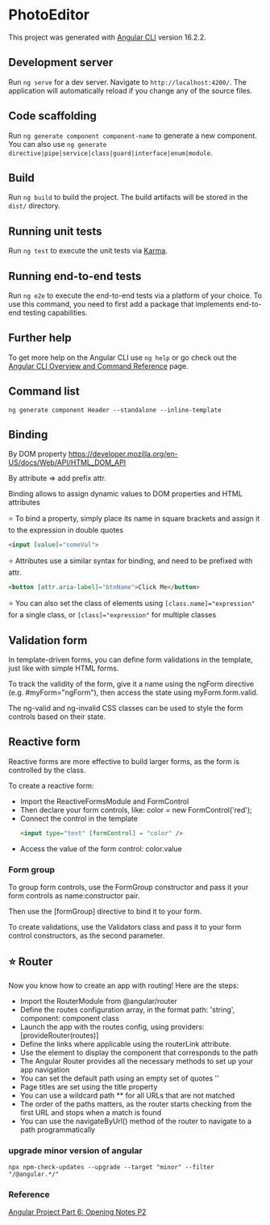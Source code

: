 # PhotoEditor

This project was generated with [Angular CLI](https://github.com/angular/angular-cli) version 16.2.2.

## Development server

Run `ng serve` for a dev server. Navigate to `http://localhost:4200/`. The application will automatically reload if you change any of the source files.

## Code scaffolding

Run `ng generate component component-name` to generate a new component. You can also use `ng generate directive|pipe|service|class|guard|interface|enum|module`.

## Build

Run `ng build` to build the project. The build artifacts will be stored in the `dist/` directory.

## Running unit tests

Run `ng test` to execute the unit tests via [Karma](https://karma-runner.github.io).

## Running end-to-end tests

Run `ng e2e` to execute the end-to-end tests via a platform of your choice. To use this command, you need to first add a package that implements end-to-end testing capabilities.

## Further help

To get more help on the Angular CLI use `ng help` or go check out the [Angular CLI Overview and Command Reference](https://angular.io/cli) page.

## Command list
```shell
ng generate component Header --standalone --inline-template

```
## Binding

By DOM property
<https://developer.mozilla.org/en-US/docs/Web/API/HTML_DOM_API>

By attribute => add prefix attr.

 Binding allows to assign dynamic values to DOM properties and HTML attributes

⭐ To bind a property, simply place its name in square brackets and assign it to the expression in double quotes

```HTML
<input [value]="someVal">
```
⭐ Attributes use a similar syntax for binding, and need to be prefixed with attr.

```HTML
<button [attr.aria-label]="btnName">Click Me</button>
```
⭐ You can also set the class of elements using `[class.name]="expression"` for a single class, or `[class]="expression"` for multiple classes

## Validation form

In template-driven forms, you can define form validations in the template, just like with simple HTML forms.

To track the validity of the form, give it a name using the ngForm directive (e.g. #myForm="ngForm"), then access the state using myForm.form.valid.

The ng-valid and ng-invalid CSS classes can be used to style the form controls based on their state.

## Reactive form
Reactive forms are more effective to build larger forms, as the form is controlled by the class.

To create a reactive form:

- Import the ReactiveFormsModule and FormControl
- Then declare your form controls, like: color = new FormControl('red');
- Connect the control in the template
  ```HTML
  <input type="text" [formControl] = "color" />
  ```
- Access the value of the form control: color.value

### Form group
To group form controls, use the FormGroup constructor and pass it your form controls as name:constructor pair.

Then use the [formGroup] directive to bind it to your form.

To create validations, use the Validators class and pass it to your form control constructors, as the second parameter.

## ⭐ Router

Now you know how to create an app with routing! Here are the steps:

- Import the RouterModule from @angular/router
- Define the routes configuration array, in the format path: 'string', component: component class
- Launch the app with the routes config, using providers: [provideRouter(routes)]
- Define the links where applicable using the routerLink attribute.
- Use the <router-outlet /> element to display the component that corresponds to the path
- The Angular Router provides all the necessary methods to set up your app navigation
- You can set the default path using an empty set of quotes ''
- Page titles are set using the title property
- You can use a wildcard path ** for all URLs that are not matched
- The order of the paths matters, as the router starts checking from the first URL and stops when a match is found
- You can use the navigateByUrl() method of the router to navigate to a path programmatically

### upgrade minor version of angular

```shell
npx npm-check-updates --upgrade --target "minor" --filter "/@angular.*/"
```

### Reference
[Angular Project Part 6: Opening Notes P2](https://www.sololearn.com/learn/courses/angular/lesson/1565139484?p=2)
